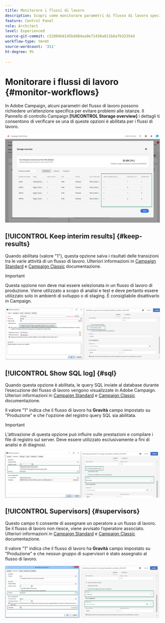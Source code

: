 ```yaml
---
title: Monitorare i flussi di lavoro
description: Scopri come monitorare parametri di flusso di lavoro specifici che possono richiedere attenzione per evitare problemi nelle istanze.
feature: Control Panel
role: Architect
level: Experienced
source-git-commit: c52094b8145bdd84aa9e71430a811b8a7b32354d
workflow-type: tm+mt
source-wordcount: '311'
ht-degree: 9%

---
```


# Monitorare i flussi di lavoro {#monitor-workflows}

<!--## Clean paused and completed workflows

When [!DNL Adobe Campaign] workflows are paused or completed, they leave temporary tables on your instances database that consume space and can lead to performance issues.

Control Panel allows you to identify those workflows and clean the temporary resources generated on your instances.

>[!NOTE]
>
>Technically, this operation executes the **[!UICONTROL Database cleanup technical workflow]** that runs on your Campaign instance everyday (see [Campaign Standard](https://experienceleague.adobe.com/docs/campaign-standard/using/administrating/application-settings/technical-workflows.html#list-of-technical-workflows) and [Campaign Classic](https://experienceleague.adobe.com/docs/campaign-classic/using/monitoring-campaign-classic/data-processing/database-cleanup-workflow.html) documentation). 

To clean paused and completed workflows, follow these steps:

1. Navigate to the **[!UICONTROL Performance monitoring]** card.

1. In the **[!UICONTROL Databases]** tab, select the instance where you want to perform the operation.

1. Access the **[!UICONTROL Storage overview]** details, then filter the list on **[!UICONTROL Temporary tables]**. Learn more on **[!UICONTROL Storage overview]** in [this page](database-storage-overview.md).

    ![](assets/wkf-monitoring-filter.png)

1. All temporary tables generated on your instances by workflows and deliveries display. Click the **[!UICONTROL Clean now]** button to delete the resources generated by paused and completed workflows.

    ![](assets/wkf-monitoring-clean.png)

1. Once the operation is confirmed, you can track the estimated remaining time in the **[!UICONTROL Storage overview]** list.

    ![](assets/wkf-monitoring-in-progress.png)

## Monitor workflow parameters -->

In Adobe Campaign, alcuni parametri del flusso di lavoro possono richiedere un’attenzione specifica per evitare problemi alle istanze. Il Pannello di controllo Campaign **[!UICONTROL Storage overview]** i dettagli ti consentono di verificare se una di queste opzioni è abilitata per i flussi di lavoro.

![](assets/wkf-monitoring-parameters.png)

## **[!UICONTROL Keep interim results]** {#keep-results}

Quando abilitata (valore &quot;1&quot;), questa opzione salva i risultati delle transizioni tra le varie attività di un flusso di lavoro. Ulteriori informazioni in [Campaign Standard](https://experienceleague.adobe.com/docs/campaign-standard/using/managing-processes-and-data/executing-a-workflow/managing-execution-options.html?lang=it) e [Campaign Classic](https://experienceleague.adobe.com/docs/campaign-classic/using/automating-with-workflows/introduction/workflow-best-practices.html?lang=it#logs) documentazione.

>[!IMPORTANT]
>
>Questa opzione non deve mai essere selezionata in un flusso di lavoro di produzione. Viene utilizzato a scopo di analisi e test e deve pertanto essere utilizzato solo in ambienti di sviluppo o di staging. È consigliabile disattivarlo in Campaign.

![](assets/wkf-monitoring-keep.png)

## **[!UICONTROL Show SQL log]** {#sql}

Quando questa opzione è abilitata, le query SQL inviate al database durante l’esecuzione del flusso di lavoro vengono visualizzate in Adobe Campaign. Ulteriori informazioni in [Campaign Standard](https://experienceleague.corp.adobe.com/docs/campaign-standard/using/managing-processes-and-data/executing-a-workflow/managing-execution-options.html?lang=en) e [Campaign Classic](https://experienceleague.adobe.com/docs/campaign-classic/using/automating-with-workflows/advanced-management/workflow-properties.html?lang=en#execution) documentazione.

Il valore &quot;1&quot; indica che il flusso di lavoro ha **Gravità** campo impostato su &quot;Produzione&quot; e che l&#39;opzione del registro query SQL sia abilitata.

>[!IMPORTANT]
>
>L’attivazione di questa opzione può influire sulle prestazioni e compilare i file di registro sul server. Deve essere utilizzato esclusivamente a fini di analisi e di diagnosi.

![](assets/wkf-monitoring-sql.png)

## **[!UICONTROL Supervisors]** {#supervisors}

Questo campo ti consente di assegnare un operatore a un flusso di lavoro. Se il flusso di lavoro non riesce, viene avvisato l’operatore associato. Ulteriori informazioni in [Campaign Standard](https://experienceleague.corp.adobe.com/docs/campaign-standard/using/managing-processes-and-data/executing-a-workflow/monitoring-workflow-execution.html?lang=en#error-management) e [Campaign Classic](https://experienceleague.adobe.com/docs/campaign-classic/using/automating-with-workflows/advanced-management/workflow-properties.html?lang=en#error-management) documentazione.

Il valore &quot;1&quot; indica che il flusso di lavoro ha **Gravità** campo impostato su &quot;Produzione&quot; e che nessun gruppo di supervisori è stato assegnato al flusso di lavoro.

![](assets/wkf-monitoring-supervisors.png)
